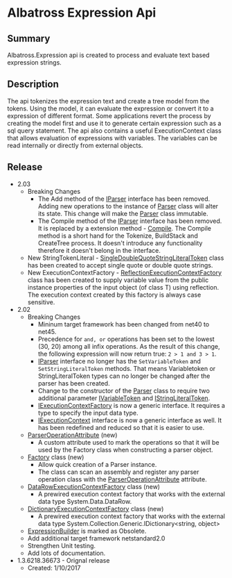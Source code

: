 # Albatross Expression Api

## Summary
Albatross.Expression api is created to process and evaluate text based expression strings.  

## Description
The api tokenizes the expression text and create a tree model from the tokens.  Using the model, it can evaluate the expression or convert it to a expression of different format.  Some applications revert the process by creating the model first and use it to generate certain expression such as a sql query statement.  The api also contains a useful ExecutionContext class that allows evaluation of expressions with variables.  The variables can be read internally or directly from external objects.

## Release
* 2.03
	* Breaking Changes
		* The Add method of the [IParser](xref:Albatross.Expression.IParser) interface has been removed.  Adding new operations to the instance of [Parser](xref:Albatross.Expression.Parser) class will alter its state.  This change will make the [Parser](xref:Albatross.Expression.Parser) class immutable.
		* The Compile method of the [IParser](xref:Albatross.Expression.IParser) interface has been removed.  It is replaced by a extension method - [Compile](xref:Albatross.Expression.Extensions.Compile(Albatross.Expression.IParser,System.String)).  The Compile method is a short hand for the Tokenize, BuildStack and CreateTree process.  It doesn't introduce any functionality therefore it doesn't belong in the interface.
    * New StringTokenLiteral - [SingleDoubleQuoteStringLiteralToken](xref:Albatross.Expression.Tokens.SingleDoubleQuoteStringLiteralToken) class has been created to accept single quote or double quote strings.
    * New ExecutionContextFactory - [ReflectionExecutionContextFactory<T>](xref:Albatross.Expression.ReflectionExecutionContextFactory`1) class has been created to supply variable value from the public instance properties of the input object (of class T) using reflection.  The execution context created by this factory is always case sensitive.
* 2.02
    * Breaking Changes
        * Mininum target framework has been changed from net40 to net45.
        * Precedence for ``and, or`` operations has been set to the lowest (30, 20) among all infix operations.  As the result of this change, the following expression will now return true: ``2 > 1 and 3 > 1``.
        * [IParser](xref:Albatross.Expression.IParser) interface no longer has the ``SetVariableToken`` and ``SetStringLiteralToken`` methods.  That means Variabletoken or StringLiteralToken types can no longer be changed after the parser has been created.
        * Change to the constructor of the [Parser](xref:Albatross.Expression.Parser) class to require two additional parameter [IVariableToken](xref:Albatross.Expression.Tokens.IVariableToken) and [IStringLiteralToken](xref:Albatross.Expression.Tokens.IVariableToken).
        * [IExecutionContextFactory](xref:Albatross.Expression.IExecutionContextFactory`1) is now a generic interface.  It requires a type to specify the input data type.
        * [IExecutionContext](xref:Albatross.Expression.IExecutionContext`1) interface is now a generic interface as well.  It has been redefined and reduced so that it is easier to use.
    * [ParserOperationAttribute](xref:Albatross.Expression.ParserOperationAttribute) (new)
        * A custom attribute used to mark the operations so that it will be used by the Factory class when constructing a parser object.
    * [Factory](xref:Albatross.Expression.Factory) class (new)
        * Allow quick creation of a Parser instance.
        * The class can scan an assembly and register any parser operation class with the [ParserOperationAttribute](xref:Albatross.Expression.ParserOperationAttribute) attribute.
    * [DataRowExecutionContextFactory](xref:Albatross.Expression.DataRowExecutionContextFactory) class (new)
        * A prewired execution context factory that works with the external data type System.Data.DataRow.
    * [DictionaryExecutionContextFactory](xref:Albatross.Expression.DictionaryExecutionContextFactory) class (new)
        * A prewired execution context factory that works with the external data type System.Collection.Generic.IDictionary<string, object>
    * [ExpressionBuilder](xref:Albatross.Expression.ExpressionBuilder) is marked as Obsolete.
    * Add additional target framework netstandard2.0
    * Strengthen Unit testing.
    * Add lots of documentation.
* 1.3.6218.36673 - Orignal release
    * Created: 1/10/2017